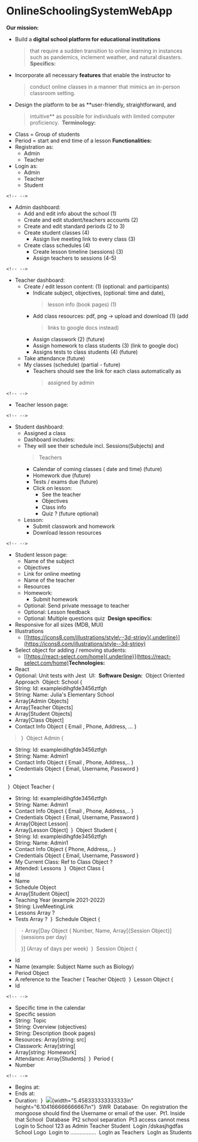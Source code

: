 # OnlineSchoolingSystemWebApp


**Our mission:**
​
-   Build a **digital school platform for educational institutions**
    > that require a sudden transition to online learning in instances
    > such as pandemics, inclement weather, and natural disasters.
​
**Specifics:**
​
-   Incorporate all necessary **features** that enable the instructor to
    > conduct online classes in a manner that mimics an in-person
    > classroom setting.
​
-   Design the platform to be as **user-friendly, straightforward, and
    > intuitive** as possible for individuals with limited computer
    > proficiency.
​
**Terminology:**
​
-   Class = Group of students
​
-   Period = start and end time of a lesson
​
**Functionalities:**
​
-   Registration as:
​
    -   Admin
​
    -   Teacher
​
-   Login as:
​
    -   Admin
​
    -   Teacher
​
    -   Student
​
```{=html}
<!-- -->
```
-   Admin dashboard:
​
    -   Add and edit info about the school (1)
​
    -   Create and edit student/teachers accounts (2)
​
    -   Create and edit standard periods (2 to 3)
​
    -   Create student classes (4)
​
        -   Assign live meeting link to every class (3)
​
    -   Create class schedules (4)
​
        -   Create lesson timeline (sessions) (3)
​
        -   Assign teachers to sessions (4-5)
​
```{=html}
<!-- -->
```
-   Teacher dashboard:
​
    -   Create / edit lesson content: (1) (optional: and participants)
​
        -   Indicate subject, objectives, (optional: time and date),
            > lesson info (book pages) (1)
​
        -   Add class resources: pdf, png → upload and download (1) (add
            > links to google docs instead)
​
        -   Assign classwork (2) (future)
​
        -   Assign homework to class students (3) (link to google doc)
​
        -   Assigns tests to class students (4) (future)
​
    -   Take attendance (future)
​
    -   My classes (schedule) (partial - future)
​
        -   Teachers should see the link for each class automatically as
            > assigned by admin
​
```{=html}
<!-- -->
```
-   Teacher lesson page:
​
```{=html}
<!-- -->
```
-   Student dashboard:
​
    -   Assigned a class
​
    -   Dashboard includes:
​
    -   They will see their schedule incl. Sessions(Subjects) and
        > Teachers
​
        -   Calendar of coming classes ( date and time) (future)
​
        -   Homework due (future)
​
        -   Tests / exams due (future)
​
        -   Click on lesson:
​
            -   See the teacher
​
            -   Objectives
​
            -   Class info
​
            -   Quiz ? (future optional)
​
    -   Lesson:
​
        -   Submit classwork and homework
​
        -   Download lesson resources
​
```{=html}
<!-- -->
```
-   Student lesson page:
​
    -   Name of the subject
​
    -   Objectives
​
    -   Link for online meeting
​
    -   Name of the teacher
​
    -   Resources
​
    -   Homework:
​
        -   Submit homework
​
    -   Optional: Send private message to teacher
​
    -   Optional: Lesson feedback
​
    -   Optional: Multiple questions quiz
​
**Design specifics:**
​
-   Responsive for all sizes (MDB, MUI)
​
-   Illustrations
​
    -   [[https://icons8.com/illustrations/style\--3d-stripy]{.underline}](https://icons8.com/illustrations/style--3d-stripy)
​
-   Select object for adding / removing students:
​
    -   [[https://react-select.com/home]{.underline}](https://react-select.com/home)
​
**Technologies:**
​
-   React
​
-   Optional: Unit tests with Jest
​
UI:
​
**Software Design:**
​
Object Oriented Approach
​
Object: School {
​
-   String: Id: exampleidihgfde3456ztfgh
​
-   String: Name: Julia's Elementary School
​
-   Array\[Admin Objects\]
​
-   Array\[Teacher Objects\]
​
-   Array\[Student Objects\]
​
-   Array\[Class Object\]
​
-   Contact Info Object { Email , Phone, Address, ... }
​
> }
​
Object Admin {
​
-   String: Id: exampleidihgfde3456ztfgh
​
-   String: Name: Admin1
​
-   Contact Info Object { Email , Phone, Address,.. }
​
-   Credentials Object { Email, Username, Password }
​
-   
​
}
​
Object Teacher {
​
-   String: Id: exampleidihgfde3456ztfgh
​
-   String: Name: Admin1
​
-   Contact Info Object { Email , Phone, Address,.. }
​
-   Credentials Object { Email, Username, Password }
​
-   Array\[Object Lesson\]
​
-   Array\[Lesson Object\]
​
}
​
Object Student {
​
-   String: Id: exampleidihgfde3456ztfgh
​
-   String: Name: Admin1
​
-   Contact Info Object { Phone, Address,.. }
​
-   Credentials Object { Email, Username, Password }
​
-   My Current Class: Ref to Class Object ?
​
-   Attended: Lessons
​
}
​
Object Class {
​
-   Id
​
-   Name
​
-   Schedule Object
​
-   Array\[Student Object\]
​
-   Teaching Year (example 2021-2022)
​
-   String: LiveMeetingLink
​
-   Lessons Array ?
​
-   Tests Array ?
​
}
​
Schedule Object {
​
> \- Array\[Day Object { Number, Name, Array\[{Session Object}\]
> (sessions per day)
>
> }\] (Array of days per week)
​
}
​
Session Object {
​
-   Id
​
-   Name (example: Subject Name such as Biology)
​
-   Period Object
​
-   A reference to the Teacher ( Teacher Object)
​
}
​
Lesson Object {
​
-   Id
​
```{=html}
<!-- -->
```
-   Specific time in the calendar
​
-   Specific session
​
-   String: Topic
​
-   String: Overview (objectives)
​
-   String: Description (book pages)
​
-   Resources: Array\[string: src\]
​
-   Classwork: Array\[string\]
​
-   Array\[string: Homework\]
​
-   Attendance: Array\[Students\]
​
}
​
Period {
​
-   Number
​
```{=html}
<!-- -->
```
-   Begins at:
​
-   Ends at:
​
-   Duration:
​
}
​
![](vertopal_2f9011ff4f684fb087ef3e345f359fec/media/image1.png){width="5.458333333333333in"
height="6.104166666666667in"}
​
SWR
​
Database:
​
On registration the mongoose should find the Username or email of the
user.
​
Pt1. Inside that School
​
Database
​
Pt2 school separation
​
Pt3 access cannot mess
​
Login to School 123 as Admin Teacher Student
​
Login /dskasjhgdfas
​
School Logo
​
Login to .................
​
LogIn as Teachers
​
LogIn as Students